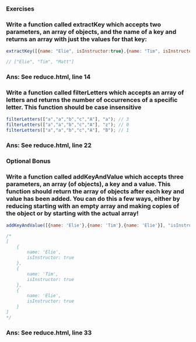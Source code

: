 ### Exercises
### Write a function called extractKey which accepts two parameters, an array of objects, and the name of a key and returns an array with just the values for that key:

```js
extractKey([{name: "Elie", isInstructor:true},{name: "Tim", isInstructor:true},{name: "Matt", isInstructor:true}], "name");

// ["Elie", "Tim", "Matt"]
```
### Ans: See reduce.html, line 14

### Write a function called filterLetters which accepts an array of letters and returns the number of occurrences of a specific letter. This function should be case insensitive

```js
filterLetters(["a","a","b","c","A"], "a"); // 3
filterLetters(["a","a","b","c","A"], "z"); // 0
filterLetters(["a","a","b","c","A"], "B"); // 1

```
### Ans: See reduce.html, line 22

### Optional Bonus

### Write a function called addKeyAndValue which accepts three parameters, an array (of objects), a key and a value. This function should return the array of objects after each key and value has been added. You can do this a few ways, either by reducing starting with an empty array and making copies of the object or by starting with the actual array!

```js
addKeyAndValue([{name: 'Elie'},{name: 'Tim'},{name: 'Elie'}], "isInstructor", true);

/*
[
    {
        name: 'Elie',
        isInstructor: true
    },
    {
        name: 'Tim',
        isInstructor: true
    },
    {
        name: 'Elie',
        isInstructor: true
    }
]
*/
```

### Ans: See reduce.html, line 33